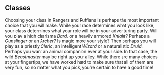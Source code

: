 ## Classes
Choosing your class in Rangers and Ruffians is perhaps the most important choice that you will make.
While your race determines what you look like, your class determines what your role will be in your
adventuring party. Will you play a high charisma _Bard_, or a heavily armored _Knight?_ Perhaps a
_Gunslinger_ or an _Archer?_ Is magic more your style? Then perhaps you will play as a priestly _Cleric_,
an intelligent _Wizard_ or a naturalistic _Druid._ Perhaps you want an animal companion ever at your side.
In that case, the wild _Beastmaster_ may be right up your alley. While there are many choices at your fingertips,
we have worked hard to make sure that all of them are very fun, so no matter what you pick, you're certain
to have a good time!